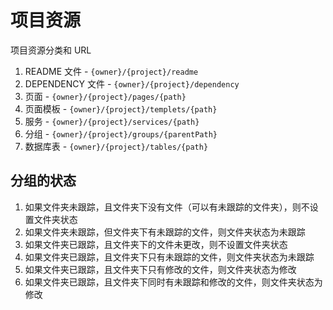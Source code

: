 # 项目资源

项目资源分类和 URL

1. README 文件 - `{owner}/{project}/readme`
2. DEPENDENCY 文件 - `{owner}/{project}/dependency`
3. 页面 - `{owner}/{project}/pages/{path}`
4. 页面模板 - `{owner}/{project}/templets/{path}`
5. 服务 - `{owner}/{project}/services/{path}`
6. 分组 - `{owner}/{project}/groups/{parentPath}`
7. 数据库表 - `{owner}/{project}/tables/{path}`

## 分组的状态

1. 如果文件夹未跟踪，且文件夹下没有文件（可以有未跟踪的文件夹），则不设置文件夹状态
1. 如果文件夹未跟踪，但文件夹下有未跟踪的文件，则文件夹状态为未跟踪
1. 如果文件夹已跟踪，且文件夹下的文件未更改，则不设置文件夹状态
1. 如果文件夹已跟踪，且文件夹下只有未跟踪的文件，则文件夹状态为未跟踪
1. 如果文件夹已跟踪，且文件夹下只有修改的文件，则文件夹状态为修改
1. 如果文件夹已跟踪，且文件夹下同时有未跟踪和修改的文件，则文件夹状态为修改
